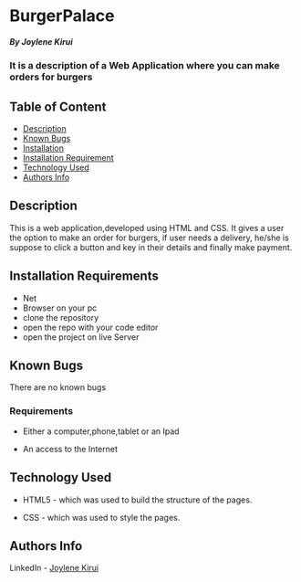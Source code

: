 # BurgerPalace

##### By Joylene Kirui
### It is a description of a Web Application where you can make orders for burgers

## Table of Content

+ [Description](#description)
+ [Known Bugs](#bugs)
+ [Installation](installation)
+ [Installation Requirement](#installation-Requirements)
+ [Technology Used](#technology-used)
+ [Authors Info](#author-Info)


## Description
<p>This is a web application,developed using HTML and CSS. It gives a user the option to make an order for burgers, if user needs a delivery, he/she is suppose to click a button and key in their details and finally make payment.</p>

## Installation Requirements
* Net
* Browser on your pc
* clone the repository
* open the repo with your code editor
* open the project on live Server

## Known Bugs
There are no known bugs 

### Requirements

* Either a computer,phone,tablet or an Ipad

* An access to the Internet


## Technology Used
* HTML5 - which was used to build the structure of the pages.

* CSS - which was used to style the pages.



## Authors Info


LinkedIn - [Joylene Kirui](www.linkedin.com/in/joylene-kirui-860699176)

